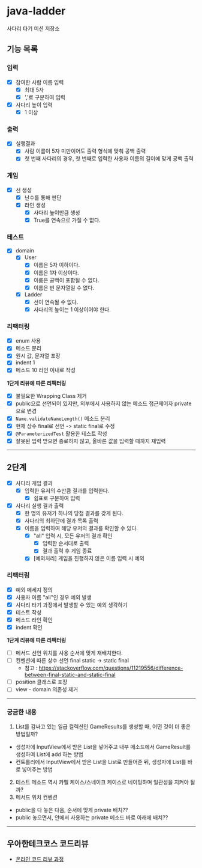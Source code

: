 # java-ladder

사다리 타기 미션 저장소

## 기능 목록

### 입력
- [x] 참여한 사람 이름 입력
  - [x] 최대 5자
  - [x] ','로 구분하여 입력
- [x] 사다리 높이 입력
    - [x] 1 이상

### 출력
- [x] 실행결과
  - [x] 사람 이름이 5자 미만이어도 출력 형식에 맞춰 공백 출력
  - [x] 첫 번째 사다리의 경우, 첫 번째로 입력한 사용자 이름의 길이에 맞게 공백 출력

### 게임
- [x] 선 생성
  - [x] 난수를 통해 판단
  - [x] 라인 생성
    - [x] 사다리 높이만큼 생성
    - [x] True를 연속으로 가질 수 없다.

### 테스트
- [x] domain
   - [x] User
     - [x] 이름은 5자 이하이다.
     - [x] 이름은 1자 이상이다.
     - [x] 이름은 공백이 포함될 수 없다.
     - [x] 이름은 빈 문자열일 수 없다.
   - [x] Ladder
     - [x] 선이 연속될 수 없다.
     - [x] 사다리의 높이는 1 이상이어야 한다.

### 리팩터링
- [x] enum 사용
- [x] 메소드 분리
- [x] 원시 값, 문자열 포장
- [x] indent 1
- [x] 메소드 10 라인 이내로 작성

**1단계 리뷰에 따른 리팩터링**
- [x] 불필요한 Wrapping Class 제거
- [x] public으로 선언되어 있지만, 외부에서 사용하지 않는 메소드 접근제어자 private으로 변경
- [x] `Name.validateNameLength()` 메소드 분리
- [x] 현재 상수 final로 선언 -> static final로 수정
- [x] `@ParameterizedTest` 활용한 테스트 작성
- [x] 잘못된 입력 받으면 종료하지 않고, 올바른 값을 입력할 때까지 재입력

---
## 2단계
- [x] 사다리 게임 결과
    - [x] 입력한 유저의 수만큼 결과를 입력한다.
      - [x] 쉼표로 구분하여 입력
- [x] 사다리 실행 결과 출력
  - [x] 한 명의 유저가 하나의 당첨 결과를 갖게 된다.
  - [x] 사다리의 최하단에 결과 목록 출력
  - [x] 이름을 입력하여 해당 유저의 결과를 확인할 수 있다.
    - [x] "all" 입력 시, 모든 유저의 결과 확인
      - [x] 입력한 순서대로 출력
      - [x] 결과 출력 후 게임 종료
    - [x] [예외처리] 게임을 진행하지 않은 이름 입력 시 예외

### 리팩터링
- [x] 예외 메세지 정의
- [x] 사용자 이름 "all"인 경우 예외 발생
- [x] 사다리 타기 과정에서 발생할 수 있는 예외 생각하기
- [x] 테스트 작성
- [x] 메소드 라인 확인
- [x] indent 확인

**1단계 리뷰에 따른 리팩터링**
- [ ] 메서드 선언 위치를 사용 순서에 맞게 재배치한다.
- [ ] 컨벤션에 따른 상수 선언 final static -> static final
  - 참고 : https://stackoverflow.com/questions/11219556/difference-between-final-static-and-static-final
- [ ] position 클래스로 포장
- [ ] view - domain 의존성 제거

---
### 궁금한 내용
1. List<GameResult>를 감싸고 있는 일급 컬렉션인 GameResults를 생성할 때, 어떤 것이 더 좋은 방법일까?
  - 생성자에 InputView에서 받은 List<String>을 넣어주고 내부 메소드에서 GameResult를 생성하여 List<GameResult>에 add 하는 방법
  - 컨트롤러에서 InputView에서 받은 List<String>을 List<GameResult>로 만들어준 뒤, 생성자에 List<GameResult>를 바로 넣어주는 방법
2. 테스트 메소드 역시 카멜 케이스/스네이크 케이스로 네이밍하며 일관성을 지켜야 될까?
3. 메서드 위치 컨벤션
  - public을 다 놓은 다음, 순서에 맞게 private 배치??
  - public 놓으면서, 안에서 사용하는 private 메소드 바로 아래에 배치??
---
    
## 우아한테크코스 코드리뷰

- [온라인 코드 리뷰 과정](https://github.com/woowacourse/woowacourse-docs/blob/master/maincourse/README.md)
